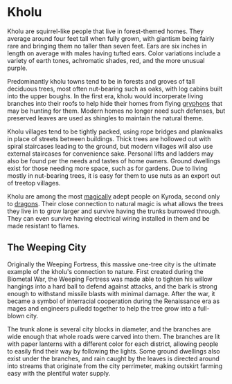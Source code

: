 # Kholu

Kholu are squirrel-like people that live in forest-themed homes. They average around four feet tall when fully grown, with giantism being fairly rare and bringing them no taller than seven feet. Ears are six inches in length on average with males having tufted ears. Color variations include a variety of earth tones, achromatic shades, red, and the more unusual purple.

Predominantly kholu towns tend to be in forests and groves of tall deciduous trees, most often nut-bearing such as oaks, with log cabins built into the upper boughs. In the first era, kholu would incorperate living branches into their roofs to help hide their homes from flying [gryphons](gryphons.md) that may be hunting for them. Modern homes no longer need such defenses, but preserved leaves are used as shingles to maintain the natural theme.

Kholu villages tend to be tightly packed, using rope bridges and plankwalks in place of streets between buildings. Thick trees are hollowed out with spiral staircases leading to the ground, but modern villages will also use external staircases for convenience sake. Personal lifts and ladders may also be found per the needs and tastes of home owners. Ground dwellings exist for those needing more space, such as for gardens. Due to living mostly in nut-bearing trees, it is easy for them to use nuts as an export out of treetop villages.

Kholu are among the most [magically](magic.md) adept people on Kyroda, second only to [dragons](dragons.md). Their close connection to natural magic is what allows the trees they live in to grow larger and survive having the trunks burrowed through. They can even survive having electrical wiring installed in them and be made resistant to flames.

## The Weeping City

Originally the Weeping Fortress, this massive one-tree city is the ultimate example of the kholu's connection to nature. First created during the Biometal War, the Weeping Fortress was made able to tighten his willow hangings into a hard ball to defend against attacks, and the bark is strong enough to withstand missile blasts with minimal damage. After the war, it became a symbol of interracial cooperation during the Renaissance era as mages and engineers pulledd together to help the tree grow into a full-blown city.

The trunk alone is several city blocks in diameter, and the branches are wide enough that whole roads were carved into them. The branches are lit with paper lanterns with a different color for each district, allowing people to easily find their way by following the lights. Some ground dwellings also exist under the branches, and rain caught by the leaves is directed around into streams that originate from the city perrimeter, making outskirt farming easy with the plentiful water supply.
